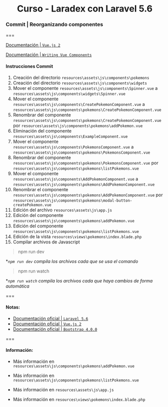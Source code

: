 
<!-- title -->
<h1 align="center">Curso - Laradex con Laravel 5.6</h1>
<!-- end title -->

<!-- commit name -->
### Commit | __Reorganizando componentes__
<!-- end commit name -->
===
<!-- official documentation -->
[Documentación | `Vue.js 2`](https://vuejs.org/v2/guide/)

[Documentación | `Writing Vue Components`](https://laravel.com/docs/5.6/frontend#writing-vue-components)
<!-- end official documentation -->

<!-- commit instructions -->
#### Instrucciones Commit
1. Creación del directorio `resources\assets\js\components\pokemons`
2. Creación del directorio `resources\assets\js\components\widgets`
3. Mover el componente `resources\assets\js\components\Spinner.vue` a `resources\assets\js\components\widgets\Spinner.vue`
4. Mover el componente `resources\assets\js\components\CreatePokemonComponent.vue` a `resources\assets\js\components\pokemons\CreatePokemonComponent.vue`
5. Renombrar del componente `resources\assets\js\components\pokemons\CreatePokemonComponent.vue` por `resources\assets\js\components\pokemons\addPokemon.vue`
6. Eliminación del componente `resources\assets\js\components\ExampleComponent.vue`
7. Mover el componente `resources\assets\js\components\PokemonsComponent.vue` a `resources\assets\js\components\pokemons\PokemonsComponent.vue`
8. Renombrar del componente `resources\assets\js\components\pokemons\PokemonsComponent.vue` por `resources\assets\js\components\pokemons\listPokemons.vue`
9. Mover el componente `resources\assets\js\components\AddPokemonComponent.vue` a `resources\assets\js\components\pokemons\AddPokemonComponent.vue`
10. Renombrar el componente `resources\assets\js\components\pokemons\AddPokemonComponent.vue` por `resources\assets\js\components\pokemons\modal-button-createPokemon.vue`
11. Edición del archivo `resources\assets\js\app.js`
12. Edición del componente `resources\assets\js\components\pokemons\addPokemon.vue`
13. Edición del componente `resources\assets\js\components\pokemons\listPokemons.vue`
14. Edición de la vista `resources\views\pokemons\index.blade.php`
15. Compilar archivos de Javascript
   > npm run dev

   **`npm run dev` compila los archivos cada que se usa el comando*

   > npm run watch

   **`npm run watch` compila los archivos cada que haya cambios de forma automática*
<!-- end commit instructions -->
===
<!-- notes -->
#### Notas:
- [Documentación oficial | `Laravel 5.6`](https://laravel.com/docs/5.6)
- [Documentación oficial | `Vue.js 2`](https://vuejs.org/v2/guide/)
- [Documentación oficial | `Bootstrap 4.0.0`](https://getbootstrap.com/docs/4.0/getting-started/introduction/)
<!-- end notes -->
===
<!-- information -->
#### Información:
- Más información en `resources\assets\js\components\pokemons\addPokemon.vue`

- Más información en `resources\assets\js\components\pokemons\listPokemons.vue`

- Más información en `resources\assets\js\app.js`

- Más información en `resources\views\pokemons\index.blade.php`
<!-- end information -->